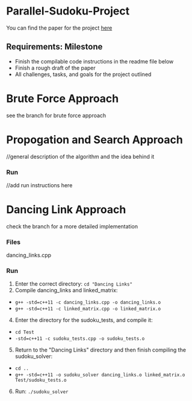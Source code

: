 # Parallel-Sudoku-Project

You can find the paper for the project [here](https://docs.google.com/document/d/1aVoKkxx--F2Nfqbh13ZVF21VNVL2wHYg11CZaXs5kX8/edit?usp=sharing)

## Requirements: Milestone
- Finish the compilable code instructions in the readme file below
- Finish a rough draft of the paper
- All challenges, tasks, and goals for the project outlined

# Brute Force Approach
see the branch for brute force approach

# Propogation and Search Approach
//general description of the algorithm and the idea behind it

### Run
//add run instructions here

# Dancing Link Approach

check the branch for a more detailed implementation

### Files
dancing_links.cpp 

### Run
1. Enter the correct directory: `cd "Dancing Links"`
2. Compile dancing_links and linked_matrix:
- `g++ -std=c++11 -c dancing_links.cpp -o dancing_links.o`
- `g++ -std=c++11 -c linked_matrix.cpp -o linked_matrix.o`
4. Enter the directory for the sudoku_tests, and compile it:
- `cd Test`
- `-std=c++11 -c sudoku_tests.cpp -o sudoku_tests.o`
5. Return to the "Dancing Links" directory and then finish compiling the sudoku_solver:
- `cd ..`
- `g++ -std=c++11 -o sudoku_solver dancing_links.o linked_matrix.o Test/sudoku_tests.o`
6. Run: `./sudoku_solver`

